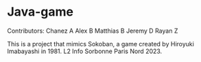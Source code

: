 # Java-game
Contributors:  Chanez A
               Alex B
               Matthias B
               Jeremy D
               Rayan Z

This is a project that mimics Sokoban, a game created by Hiroyuki Imabayashi in 1981.
L2 Info Sorbonne Paris Nord 2023.
